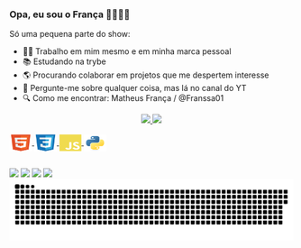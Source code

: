 ### Opa, eu sou o França 👋🏼🇫🇷


Só uma pequena parte do show:

- 💪🏽 Trabalho em mim mesmo e em minha marca pessoal
- 📚 Estudando na trybe
- 🌎 Procurando colaborar em projetos que me despertem interesse
- 💬 Pergunte-me sobre qualquer coisa, mas lá no canal do YT
- 🔍 Como me encontrar: Matheus França / @Franssa01

<div align="center">
  <a href="https://github.com/franssa01">
  <img height="120em" src="https://github-readme-stats.vercel.app/api?username=franssa01&show_icons=true&theme=midnight-purple&include_all_commits=true&count_private=true"/>
  <img height="120em" src="https://github-readme-stats.vercel.app/api/top-langs/?username=franssa01&layout=compact&langs_count=7&theme=midnight-purple"/>
</div>
  
  <div style="display: inline_block"><br>
  <img align="center" alt="França-HTML" height="30" width="40" src="https://raw.githubusercontent.com/devicons/devicon/master/icons/html5/html5-original.svg">
  <img align="center" alt="França-CSS" height="30" width="40" src="https://raw.githubusercontent.com/devicons/devicon/master/icons/css3/css3-original.svg">
  <img align="center" alt="França-Js" height="30" width="40" src="https://raw.githubusercontent.com/devicons/devicon/master/icons/javascript/javascript-plain.svg">
  <img align="center" alt="França-Python" height="30" width="40" src="https://raw.githubusercontent.com/devicons/devicon/master/icons/python/python-original.svg">
  <!-- <img align="right" alt="Rafa-pic" height="150" style="border-radius:50px;" src="https://media.discordapp.net/attachments/639956127056134178/890373478988013628/Publicacoes_Instagram_1_1.png?width=676&height=676">
-->
</div>
  
  ##
  
  <div> 
  <a href="https://www.youtube.com/channel/UC6Lu7pztsUGTo-Md7FVtIFg" target="_blank">                                                                          <img src="https://img.shields.io/badge/YouTube-FF0000?style=for-the-badge&logo=youtube&logoColor=white" target="_blank"></a>
  <a href="https://www.instagram.com/franssa01/" target="_blank">                                                                                               <img src="https://img.shields.io/badge/-Instagram-%23E4405F?style=for-the-badge&logo=instagram&logoColor=white" target="_blank"></a>
  <a href="https://www.linkedin.com/in/matheus-fran%C3%A7a-b0961a222/" target="_blank"><img src="https://img.shields.io/badge/-LinkedIn-%230077B5?style=for-the-badge&logo=linkedin&logoColor=white" target="_blank"></a> 
  <a href = "contato.franssa01@gmail.com"><img src="https://img.shields.io/badge/-Gmail-%23333?style=for-the-badge&logo=gmail&logoColor=white" target="_blank"></a>
 </div
    
![Snake animation](https://github.com/franssa01/franssa01/blob/output/github-contribution-grid-snake.svg)



